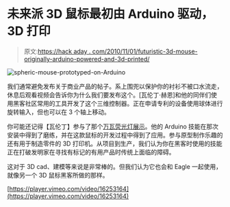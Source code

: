 # 未来派 3D 鼠标最初由 Arduino 驱动，3D 打印

> 原文:[https://hack aday . com/2010/11/01/futuristic-3d-mouse-originally-arduino-powered-and-3d-printed/](https://hackaday.com/2010/11/01/futuristic-3d-mouse-originally-arduino-powered-and-3d-printed/)

![](../Images/bd7e90c9ceadda22ea9c067ff282a61e.png "spheric-mouse-prototyped-on-Arduino")

我们通常避免发布关于商业产品的帖子。系上围兜以保护你的衬衫不被口水流走，休息后观看视频会告诉你为什么我们要发布这个。[瓦伦丁·赫恩]和他的同伴们使用黑客社区常用的工具开发了这个三维控制器。正在申请专利的设备使用球体进行旋转输入，但也可以在 3 个轴上移动。

你可能还记得【瓦伦丁】参与了那个[万瓦荧光灯展示](http://hackaday.com/2010/01/28/10000-watt-fluorescent-array/)。他的 Arduino 技能在那次安装中得到了磨练，并在这款鼠标的开发过程中得到了应用。参与原型制作乐趣的还有用于制造零件的 3D 打印机。从项目到生产，我们认为你在黑客时使用的技能正在打破发明家在寻找有标记的有用产品时传统上面临的障碍。

这对于 3D cad、建模等来说是非常棒的。但我们认为它也会和 Eagle 一起使用，就像另一个 3D 鼠标黑客所做的那样。

[https://player.vimeo.com/video/16253164](https://player.vimeo.com/video/16253164)